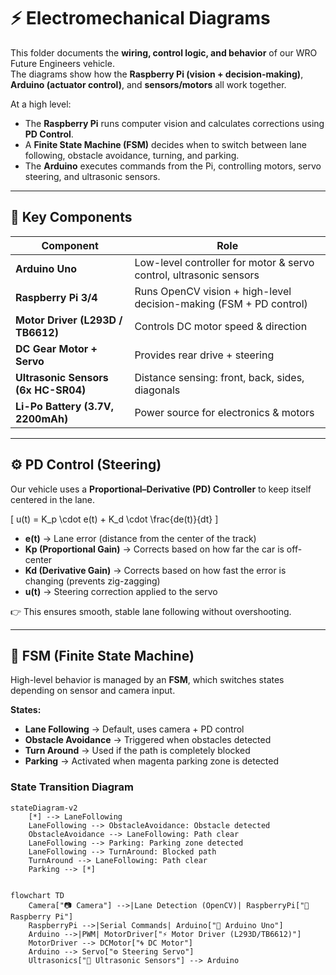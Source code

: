 # ⚡ Electromechanical Diagrams

This folder documents the **wiring, control logic, and behavior** of our WRO Future Engineers vehicle.  
The diagrams show how the **Raspberry Pi (vision + decision-making)**, **Arduino (actuator control)**, and **sensors/motors** all work together.  

At a high level:
- The **Raspberry Pi** runs computer vision and calculates corrections using **PD Control**.  
- A **Finite State Machine (FSM)** decides when to switch between lane following, obstacle avoidance, turning, and parking.  
- The **Arduino** executes commands from the Pi, controlling motors, servo steering, and ultrasonic sensors.  

---

## 🔑 Key Components

| Component                        | Role                                                                 |
|----------------------------------|----------------------------------------------------------------------|
| **Arduino Uno**                  | Low-level controller for motor & servo control, ultrasonic sensors   |
| **Raspberry Pi 3/4**             | Runs OpenCV vision + high-level decision-making (FSM + PD control)   |
| **Motor Driver (L293D / TB6612)**| Controls DC motor speed & direction                                  |
| **DC Gear Motor + Servo**        | Provides rear drive + steering                                       |
| **Ultrasonic Sensors (6x HC-SR04)** | Distance sensing: front, back, sides, diagonals                   |
| **Li-Po Battery (3.7V, 2200mAh)**| Power source for electronics & motors                                |

---

## ⚙️ PD Control (Steering)

Our vehicle uses a **Proportional–Derivative (PD) Controller** to keep itself centered in the lane.

\[
u(t) = K_p \cdot e(t) + K_d \cdot \frac{de(t)}{dt}
\]

- **e(t)** → Lane error (distance from the center of the track)  
- **Kp (Proportional Gain)** → Corrects based on how far the car is off-center  
- **Kd (Derivative Gain)** → Corrects based on how fast the error is changing (prevents zig-zagging)  
- **u(t)** → Steering correction applied to the servo  

👉 This ensures smooth, stable lane following without overshooting.

---

## 🧩 FSM (Finite State Machine)

High-level behavior is managed by an **FSM**, which switches states depending on sensor and camera input.

**States:**
- **Lane Following** → Default, uses camera + PD control  
- **Obstacle Avoidance** → Triggered when obstacles detected  
- **Turn Around** → Used if the path is completely blocked  
- **Parking** → Activated when magenta parking zone is detected  

### State Transition Diagram
```mermaid
stateDiagram-v2
    [*] --> LaneFollowing
    LaneFollowing --> ObstacleAvoidance: Obstacle detected
    ObstacleAvoidance --> LaneFollowing: Path clear
    LaneFollowing --> Parking: Parking zone detected
    LaneFollowing --> TurnAround: Blocked path
    TurnAround --> LaneFollowing: Path clear
    Parking --> [*]


flowchart TD
    Camera["📷 Camera"] -->|Lane Detection (OpenCV)| RaspberryPi["🍓 Raspberry Pi"]
    RaspberryPi -->|Serial Commands| Arduino["🤖 Arduino Uno"]
    Arduino -->|PWM| MotorDriver["⚡ Motor Driver (L293D/TB6612)"]
    MotorDriver --> DCMotor["🌀 DC Motor"]
    Arduino --> Servo["⚙️ Steering Servo"]
    Ultrasonics["📡 Ultrasonic Sensors"] --> Arduino
